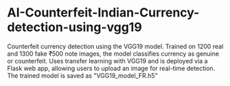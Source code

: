 # AI-Counterfeit-Indian-Currency-detection-using-vgg19
Counterfeit currency detection using the VGG19 model. Trained on 1200 real and 1300 fake ₹500 note images, the model classifies currency as genuine or counterfeit. Uses transfer learning with VGG19 and is deployed via a Flask web app, allowing users to upload an image for real-time detection. The trained model is saved as "VGG19_model_FR.h5"

